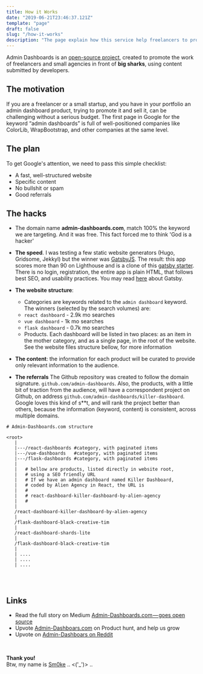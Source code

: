 ```yaml
---
title: How it Works
date: "2019-06-21T23:46:37.121Z"
template: "page"
draft: false
slug: "/how-it-works"
description: "The page explain how this service help freelancers to promote their work."
---
```


Admin Dashboards is an [open-source project](https://github.com/admin-dashboards), created to promote the work of freelancers and small agencies in front of **big sharks**, using content submitted by developers.  

## The motivation

If you are a freelancer or a small startup, and you have in your portfolio an admin dashboard product, trying to promote it and sell it, can be challenging without a serious budget. The first page in Google for the keyword “admin dashboards” is full of well-positioned companies like ColorLib, WrapBootstrap, and other companies at the same level.

## The plan 
To get Google's attention, we need to pass this simple checklist:
 - A fast, well-structured website
 - Specific content
 - No bullshit or spam 
 - Good referrals  

## The hacks 
 - The domain name **admin-dashboards.com**, match 100% the keyword we are targeting. And it was free. This fact forced me to think 'God is a hacker' 
 
 - **The speed**. I was testing a few static website generators (Hugo, Gridsome, Jekkyl) but the winner was [GatsbyJS](https://www.gatsbyjs.org/). The result: this app scores more than 90 on Lighthouse and is a clone of this [gatsby starter](https://www.gatsbyjs.org/starters/GatsbyCentral/gatsby-v2-starter-lumen/). There is no login, registration, the entire app is plain HTML, that follows best SEO, and usability practices. You may read [here](https://www.gatsbyjs.org/docs/conceptual-guide/) about Gatsby.  

 - **The website structure**:
    - Categories are keywords related to the `admin dashboard` keyword. The winners (selected by the search volumes) are:
    - `react dashboard` - 2.9k mo searches
    - `vue dashboard` - 1k mo searches
    - `flask dashboard` - 0.7k mo searches
    - Products. Each dashboard will be listed in two places: as an item in the mother category, and as a single page, in the root of the website. See the website files structure bellow, for more information

 - **The content**: the information for each product will be curated to provide only relevant information to the audience. 
 
 - **The referrals** The Github repository was created to follow the domain signature. `github.com/admin-dashboards`. Also, the products, with a little bit of traction from the audience, will have a correspondent project on Github, on address `github.com/admin-dashboards/killer-dashboard`. Google loves this kind of s**t, and will rank the project better than others, because the information (keyword, content) is consistent, across multiple domains.    

```
# Admin-Dashboards.com structure

<root>
   |
   |---/react-dashboards #category, with paginated items
   |---/vue-dashboards   #category, with paginated items
   |---/flask-dashboards #category, with paginated items
   |
   |   # bellow are products, listed directly in website root, 
   |   # using a SEO friendly URL
   |   # If we have an admin dashboard named Killer Dashboard, 
   |   # coded by Alien Agency in React, the URL is
   |   #
   |   # react-dashboard-killer-dashboard-by-alien-agency  
   |   #
   |
   /react-dashboard-killer-dashboard-by-alien-agency 
   |
   /flask-dashboard-black-creative-tim 
   |
   /react-dashboard-shards-lite
   |
   /flask-dashboard-black-creative-tim
   |
   | ....
   | ....
   | ....


```

<br />

## Links
 - Read the full story on Medium [Admin-Dashboards.com — goes open source](https://medium.com/@appseed.us/admin-dashboards-com-goes-open-source-2a95862b5eab)
 - Upvote [Admin-Dashboars.com](https://www.producthunt.com/posts/admin-dashboards) on Product hunt, and help us grow
 - Upvote on [Admin-Dashboars on Reddit](https://www.reddit.com/r/reactjs/comments/c64vw2/react_dashboards_opensource_released_under_the/)

<br />

**Thank you!**
<br /> Btw, my name is [Sm0ke](https://www.twitter.com/Sm0keDev) .. <('_')> ..
